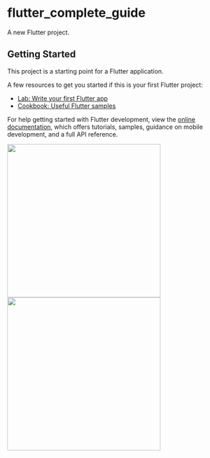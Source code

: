# flutter_complete_guide

A new Flutter project.

## Getting Started

This project is a starting point for a Flutter application.

A few resources to get you started if this is your first Flutter project:

- [Lab: Write your first Flutter app](https://docs.flutter.dev/get-started/codelab)
- [Cookbook: Useful Flutter samples](https://docs.flutter.dev/cookbook)

For help getting started with Flutter development, view the
[online documentation](https://docs.flutter.dev/), which offers tutorials,
samples, guidance on mobile development, and a full API reference.

<img src="https://user-images.githubusercontent.com/58046372/177682331-7a0a5174-787c-4541-af2f-634f3fcb977f.png" width="350">
<img src="https://user-images.githubusercontent.com/58046372/177682354-bd10e23f-fb65-4b50-a7ad-b8ba0b7b9690.png" width="350">


